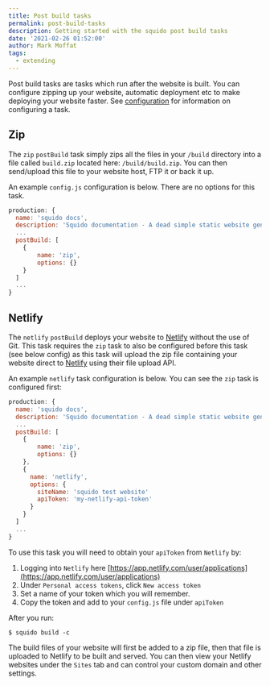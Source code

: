 ```yaml
---
title: Post build tasks
permalink: post-build-tasks
description: Getting started with the squido post build tasks
date: '2021-02-26 01:52:00'
author: Mark Moffat
tags: 
  - extending
---
```


Post build tasks are tasks which run after the website is built. You can configure zipping up your website, automatic deployment etc to make deploying your website faster. See [configuration](/configuration/) for information on configuring a task.

## Zip

The `zip` `postBuild` task simply zips all the files in your `/build` directory into a file called `build.zip` located here: `/build/build.zip`. You can then send/upload this file to your website host, FTP it or back it up.

An example `config.js` configuration is below. There are no options for this task.

``` javascript
production: {
  name: 'squido docs',
  description: 'Squido documentation - A dead simple static website generator',
  ...
  postBuild: [
    {
        name: 'zip',
        options: {}
    }
  ]
  ...
}
```

## Netlify

The `netlify` `postBuild` deploys your website to [Netlify](https://netlify.com) without the use of Git. This task requires the `zip` task to also be configured before this task (see below config) as this task will upload the zip file containing your website direct to [Netlify](https://netlify.com) using their file upload API. 

An example `netlify` task configuration is below. You can see the `zip` task is configured first:

``` javascript
production: {
  name: 'squido docs',
  description: 'Squido documentation - A dead simple static website generator',
  ...
  postBuild: [
    {
        name: 'zip',
        options: {}
    },
    {
      name: 'netlify',
      options: {
        siteName: 'squido test website'
        apiToken: 'my-netlify-api-token'
      }
    }
  ]
  ...
}
```

To use this task you will need to obtain your `apiToken` from `Netlify` by:

1. Logging into `Netlify` here [https://app.netlify.com/user/applications](https://app.netlify.com/user/applications)
2. Under `Personal access tokens`, click `New access token`
3. Set a name of your token which you will remember.
4. Copy the token and add to your `config.js` file under `apiToken`

After you run:
``` plaintext
$ squido build -c
```

The build files of your website will first be added to a zip file, then that file is uploaded to Netlify to be built and served. You can then view your Netlify websites under the `Sites` tab and can control your custom domain and other settings.